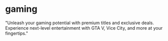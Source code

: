 # gaming
"Unleash your gaming potential with premium titles and exclusive deals. Experience next-level entertainment with GTA V, Vice City, and more at your fingertips."
